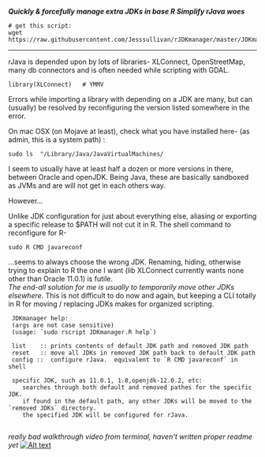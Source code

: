 ***Quickly & forcefully manage extra JDKs in base R
Simplify rJava woes***
```
# get this script:
wget https://raw.githubusercontent.com/Jesssullivan/rJDKmanager/master/JDKmanager.R
```
- - -
rJava is depended upon by lots of libraries-  XLConnect, OpenStreetMap, many db connectors and is often needed while scripting with GDAL.

```
library(XLConnect)   # YMMV
```
Errors while importing a library with depending on a JDK are many, but can (usually) be resolved by reconfiguring the version listed somewhere in the error.  

On mac OSX (on Mojave at least), check what you have installed here- (as admin, this is a system path) :
```
sudo ls  "/Library/Java/JavaVirtualMachines/ 
```
I seem to usually have at least half a dozen or more versions in there, between Oracle and openJDK.  Being Java, these are basically sandboxed as JVMs and are will not get in each others way. 

However...

Unlike JDK configuration for just about everything else, aliasing or exporting a specific release to $PATH will not cut it in R.  The shell command to reconfigure for R-
``` 
sudo R CMD javareconf
```
...seems to always choose the wrong JDK.  Renaming, hiding, otherwise trying to explain to R the one I want (lib XLConnect currently wants none other than Oracle 11.0.1) is futile.  
*The end-all solution for me is usually to temporarily move other JDKs elsewhere.*
This is not difficult to do now and again, but keeping a CLI totally in R for moving / replacing JDKs makes for organized scripting.  

```
 JDKmanager help: 
 (args are not case sensitive) 
 (usage: `sudo rscript JDKmanager.R help`) 

 list    :: prints contents of default JDK path and removed JDK path 
 reset   :: move all JDKs in removed JDK path back to default JDK path 
 config ::  configure rJava.  equivalent to `R CMD javareconf` in shell 

 specific JDK, such as 11.0.1, 1.8,openjdk-12.0.2, etc: 
    searches through both default and removed pathes for the specific JDK.  
    if found in the default path, any other JDKs will be moved to the `removed JDKs` directory. 
    the specified JDK will be configured for rJava.
                                                        
```
*really bad walkthrough video from terminal, haven't written proper readme yet*
[![Alt text](https://img.youtube.com/vi/65OlQ7i0fPw/0.jpg)](https://www.youtube.com/watch?v=65OlQ7i0fPw)
